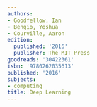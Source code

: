 ```yaml
---
authors:
- Goodfellow, Ian
- Bengio, Yoshua
- Courville, Aaron
edition:
  published: '2016'
  publisher: The MIT Press
goodreads: '30422361'
isbn: '9780262035613'
published: '2016'
subjects:
- computing
title: Deep Learning
---
```



